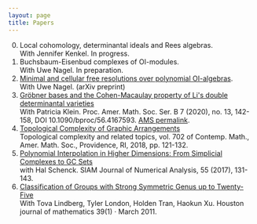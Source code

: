 ```yaml
---
layout: page
title: Papers
---
```


0. Local cohomology, determinantal ideals and Rees algebras. <br>
With Jennifer Kenkel. In progress.
0. Buchsbaum-Eisenbud complexes of OI-modules. <br>
With Uwe Nagel. In preparation.
0. [Minimal and cellular free resolutions over polynomial OI-algebras](https://arxiv.org/abs/2105.08603). <br>
With Uwe Nagel. (arXiv preprint)
0. [Gröbner bases and the Cohen-Macaulay property of Li's double determinantal varieties](https://arxiv.org/abs/1906.06817)<br>
With Patricia Klein. Proc. Amer. Math. Soc. Ser. B 7 (2020), no. 13, 142-158, DOI 10.1090/bproc/56.4167593. [AMS permalink](https://www.ams.org/journals/bproc/2020-07-13/S2330-1511-2020-00056-6/).
0. [Topological Complexity of Graphic Arrangements](/public/TCGraphic.pdf) <br>
Topological complexity and related topics, vol. 702 of Contemp. Math., Amer. Math. Soc., Providence, RI, 2018, pp. 121-132.
0. [Polynomial Interpolation in Higher Dimensions: From Simplicial Complexes to GC Sets](https://arxiv.org/abs/1610.06851) <br>
with Hal Schenck. SIAM Journal of Numerical Analysis, 55 (2017), 131-143.
0. [Classification of Groups with Strong Symmetric Genus up to Twenty-Five](http://arxiv.org/abs/1103.4895) <br>
With Tova Lindberg, Tyler London, Holden Tran, Haokun Xu. Houston journal of mathematics 39(1) · March 2011.
